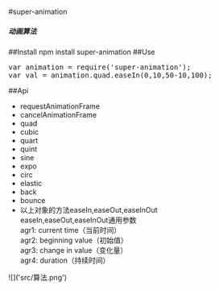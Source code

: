 #super-animation
 <h5>动画算法</h5>
##Install
npm install super-animation
##Use
<pre>
var animation = require('super-animation');
var val = animation.quad.easeIn(0,10,50-10,100);
</pre>
##Api
<ul>
<li>requestAnimationFrame</li>
<li>cancelAnimationFrame</li>
<li>quad</li>
<li>cubic</li>
<li>quart</li>
<li>quint</li>
<li>sine</li>
<li>expo</li>
<li>circ</li>
<li>elastic</li>
<li>back</li>
<li>bounce</li>
<li>
    以上对象的方法easeIn,easeOut,easeInOut<br>
    easeIn,easeOut,easeInOut通用参数<br>
    agr1: current time（当前时间）<br>
    agr2: beginning value（初始值）<br>
    agr3: change in value（变化量）<br>
    agr4: duration（持续时间）<br>
</li>
</ul>
![]('src/算法.png')